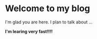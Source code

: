 # Welcome to my blog

I'm glad you are here. I plan to talk about ...

__I'm learing very fast!!!!__
